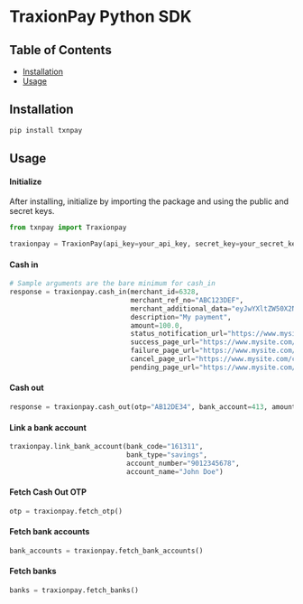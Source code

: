 # TraxionPay Python SDK

## Table of Contents

- [Installation](#installation)
- [Usage](#usage)

## Installation
```sh
pip install txnpay
```

## Usage

#### Initialize
After installing, initialize by importing the package and using the public and secret keys.
```python
from txnpay import Traxionpay

traxionpay = TraxionPay(api_key=your_api_key, secret_key=your_secret_key)
```
#### Cash in
```python
# Sample arguments are the bare minimum for cash_in
response = traxionpay.cash_in(merchant_id=6328,
                              merchant_ref_no="ABC123DEF",
                              merchant_additional_data="eyJwYXltZW50X2NvZGUiOiAiQUJDMTIzREVGNDU2IA=",
                              description="My payment",
                              amount=100.0,
                              status_notification_url="https://www.mysite.com/callback",
                              success_page_url="https://www.mysite.com/success",
                              failure_page_url="https://www.mysite.com/failed",
                              cancel_page_url="https://www.mysite.com/cancelled",
                              pending_page_url="https://www.mysite.com/pending")
```
#### Cash out
```python
response = traxionpay.cash_out(otp="AB12DE34", bank_account=413, amount=100.0)
```
#### Link a bank account
```python
traxionpay.link_bank_account(bank_code="161311",
                             bank_type="savings",
                             account_number="9012345678",
                             account_name="John Doe")
```
#### Fetch Cash Out OTP
```python
otp = traxionpay.fetch_otp()
```
#### Fetch bank accounts
```python
bank_accounts = traxionpay.fetch_bank_accounts()
```
#### Fetch banks
```python
banks = traxionpay.fetch_banks()
```
